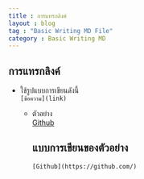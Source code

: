 ```yaml
---
title : การแทรกลิงค์
layout : blog
tag : "Basic Writing MD File"
category : Basic Writing MD
---
```

## การแทรกลิงค์ 
  + ใช้รูปแบบการเขียนดังนี้ <br>
     ```[ข้อความ](link)```
     + ตัวอย่าง <br>
       [Github](https://github.com/) <br>
       
       แบบการเขียนของตัวอย่าง
       ---
       ```
       [Github](https://github.com/)
       ```



